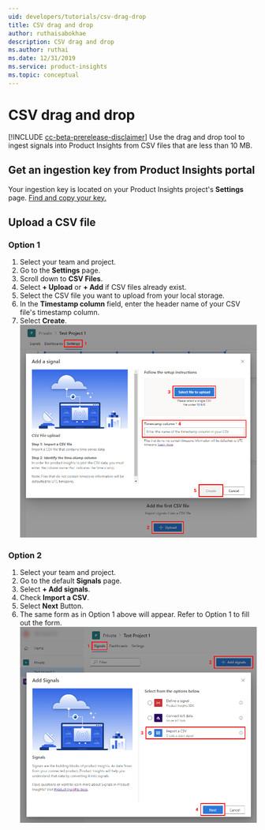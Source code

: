 ```yaml
---
uid: developers/tutorials/csv-drag-drop
title: CSV drag and drop
author: ruthaisabokhae
description: CSV drag and drop
ms.author: ruthai
ms.date: 12/31/2019
ms.service: product-insights
ms.topic: conceptual
---
```

# CSV drag and drop

[!INCLUDE [cc-beta-prerelease-disclaimer]( includes/cc-beta-prerelease-disclaimer.md)]
Use the drag and drop tool to ingest signals into Product Insights from CSV files that are less than 10 MB.

## Get an ingestion key from Product Insights portal

Your ingestion key is located on your Product Insights project's **Settings** page. [Find and copy your key.](api-token.md)

## Upload a CSV file

### Option 1

1. Select your team and project.
2. Go to the **Settings** page.
3. Scroll down to **CSV Files**.
4. Select **+ Upload** or **+ Add** if CSV files already exist.
5. Select the CSV file you want to upload from your local storage.
6. In the **Timestamp column** field, enter the header name of your CSV file's timestamp column.
7. Select **Create**.
    ![CSV drag drop settings screenshot](media/csv-uploader-screenshot-annotated.png)

### Option 2

1. Select your team and project.
2. Go to the default **Signals** page.
3. Select **+ Add signals**.
4. Check **Import a CSV**.
5. Select **Next** Button.
6. The same form as in Option 1 above will appear. Refer to Option 1 to fill out the form.
    ![CSV drag drop signals screenshot](media/add-signals-wizard-screenshot-annotated.png)
